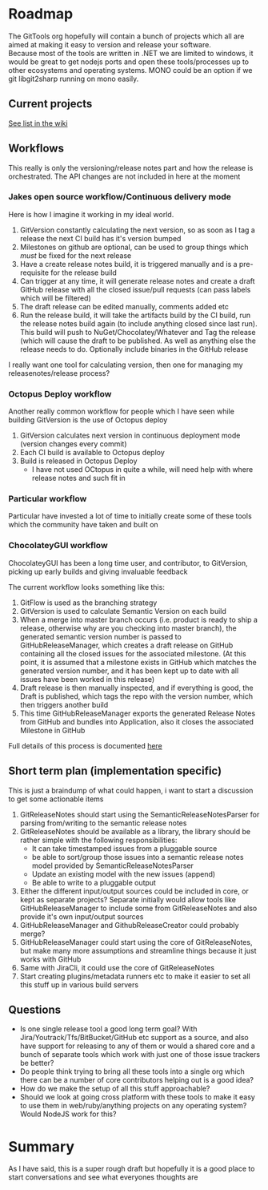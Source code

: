 # Roadmap
The GitTools org hopefully will contain a bunch of projects which all are aimed at making it easy to version and release your software.  
Because most of the tools are written in .NET we are limited to windows, it would be great to get nodejs ports and open these tools/processes up to other ecosystems and operating systems. MONO could be an option if we git libgit2sharp running on mono easily.

## Current projects
[See list in the wiki](https://github.com/GitTools/Roadmap/wiki/Tools-for-Consolidation)

## Workflows
This really is only the versioning/release notes part and how the release is orchestrated. The API changes are not included in here at the moment

### Jakes open source workflow/Continuous delivery mode
Here is how I imagine it working in my ideal world.

1. GitVersion constantly calculating the next version, so as soon as I tag a release the next CI build has it's version bumped
2. Milestones on github are optional, can be used to group things which *must* be fixed for the next release
3. Have a create release notes build, it is triggered manually and is a pre-requisite for the release build
4. Can trigger at any time, it will generate release notes and create a draft GitHub release with all the closed issue/pull requests (can pass labels which will be filtered)
5. The draft release can be edited manually, comments added etc
6. Run the release build, it will take the artifacts build by the CI build, run the release notes build again (to include anything closed since last run). This build will push to NuGet/Chocolatey/Whatever and Tag the release (which will cause the draft to be published. As well as anything else the release needs to do. Optionally include binaries in the GitHub release

I really want one tool for calculating version, then one for managing my releasenotes/release process?

### Octopus Deploy workflow
Another really common workflow for people which I have seen while building GitVersion is the use of Octopus deploy

1. GitVersion calculates next version in continuous deployment mode (version changes every commit)
2. Each CI build is available to Octopus deploy
3. Build is released in Octopus Deploy
   - I have not used OCtopus in quite a while, will need help with where release notes and such fit in

### Particular workflow
Particular have invested a lot of time to initially create some of these tools which the community have taken and built on

### ChocolateyGUI workflow
ChocolateyGUI has been a long time user, and contributor, to GitVersion, picking up early builds and giving invaluable feedback

The current workflow looks something like this:

1. GitFlow is used as the branching strategy
2. GitVersion is used to calculate Semantic Version on each build
3. When a merge into master branch occurs (i.e. product is ready to ship a release, otherwise why are you checking into master branch), the generated semantic version number is passed to GitHubReleaseManager, which creates a draft release on GitHub containing all the closed issues for the associated milestone.  (At this point, it is assumed that a milestone exists in GitHub which matches the generated version number, and it has been kept up to date with all issues have been worked in this release)
4. Draft release is then manually inspected, and if everything is good, the Draft is published, which tags the repo with the version number, which then triggers another build
5. This time GitHubReleaseManager exports the generated Release Notes from GitHub and bundles into Application, also it closes the associated Milestone in GitHub

Full details of this process is documented [here](http://ghrm.readme.io/v0.1.0/docs/example-workflow)


## Short term plan (implementation specific)
This is just a braindump of what could happen, i want to start a discussion to get some actionable items 

1. GitReleaseNotes should start using the SemanticReleaseNotesParser for parsing from/writing to the semantic release notes
2. GitReleaseNotes should be available as a library, the library should be rather simple with the following responsibilities:
   - It can take timestamped issues from a pluggable source
   - be able to sort/group those issues into a semantic release notes model provided by SemanticReleaseNotesParser
   - Update an existing model with the new issues (append)
   - Be able to write to a pluggable output
3. Either the different input/output sources could be included in core, or kept as separate projects? Separate initially would allow tools like GitHubReleaseManager to include some from GitReleaseNotes and also provide it's own input/output sources
4. GitHubReleaseManager and GithubReleaseCreator could probably merge?
5. GitHubReleaseManager could start using the core of GitReleaseNotes, but make many more assumptions and streamline things because it just works with GitHub
6. Same with JiraCli, it could use the core of GitReleaseNotes
7. Start creating plugins/metadata runners etc to make it easier to set all this stuff up in various build servers

## Questions
 - Is one single release tool a good long term goal? With Jira/Youtrack/Tfs/BitBucket/GitHub etc support as a source, and also have support for releasing to any of them or would a shared core and a bunch of separate tools which work with just one of those issue trackers be better?
 - Do people think trying to bring all these tools into a single org which there can be a number of core contributors helping out is a good idea?
 - How do we make the setup of all this stuff approachable?
 - Should we look at going cross platform with these tools to make it easy to use them in web/ruby/anything projects on any operating system? Would NodeJS work for this?



# Summary
As I have said, this is a super rough draft but hopefully it is a good place to start conversations and see what everyones thoughts are
